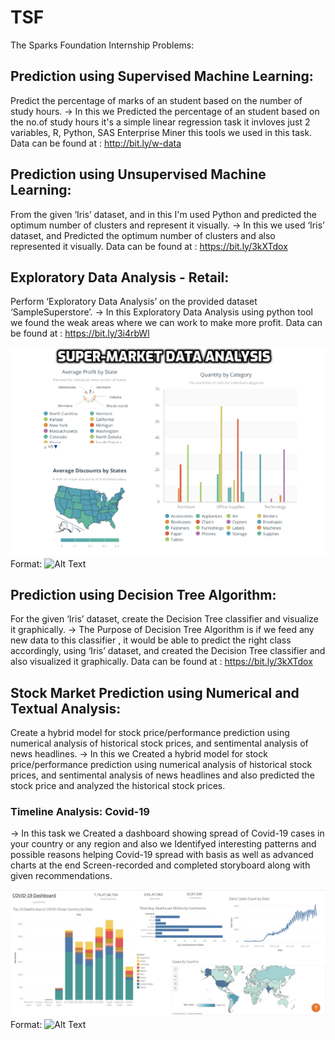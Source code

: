 # TSF
The Sparks Foundation Internship Problems:

## Prediction using Supervised Machine Learning: 
Predict the percentage of marks of an student based on the number of
study hours.
-> In this we Predicted the percentage of an student based on the no.of study hours it's a simple linear regression task it invloves just 2 variables, R, Python, SAS Enterprise Miner this tools we used in this task. 
Data can be found at : http://bit.ly/w-data

## Prediction using Unsupervised Machine Learning: 
From the given ‘Iris’ dataset, and in this I'm used Python and predicted the optimum number of clusters and
represent it visually.
-> In this we used ‘Iris’ dataset, and Predicted the optimum number of clusters and also
represented it visually.
Data can be found at : https://bit.ly/3kXTdox

## Exploratory Data Analysis - Retail:
Perform ‘Exploratory Data Analysis’ on the provided dataset ‘SampleSuperstore’.
-> In this Exploratory Data Analysis using python tool we found the weak areas where we can work to make more profit. 
Data can be found at : https://bit.ly/3i4rbWl

![Flow Chart](Super_Market_Dashboard.png)
Format: ![Alt Text](url)

## Prediction using Decision Tree Algorithm: 
For the given ‘Iris’ dataset, create the Decision Tree classifier and visualize it
graphically.
-> The Purpose of Decision Tree Algorithm is if we feed any new data to this classifier , it would be able to predict the right class  accordingly, using  ‘Iris’ dataset, and created the Decision Tree classifier and also
visualized it graphically.
Data can be found at : https://bit.ly/3kXTdox

## Stock Market Prediction using Numerical and Textual Analysis:
Create a hybrid model for stock price/performance prediction using numerical analysis of historical stock prices, and sentimental analysis of news headlines.
-> In this we Created a hybrid model for stock price/performance prediction using numerical analysis of historical stock prices, and sentimental analysis of news headlines and also predicted the stock price and analyzed the historical stock prices.

### Timeline Analysis: Covid-19
-> In this task we Created a dashboard showing spread of Covid-19 cases in your country or any
region and also we Identifyed interesting patterns and possible reasons  helping Covid-19 spread with basis as well as advanced charts at the end Screen-recorded and completed storyboard along with given recommendations.

![Flow Chart](Covid_19_Dashboard.png)
Format: ![Alt Text](url)

 

